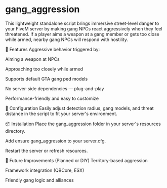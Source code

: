 # gang_aggression
This lightweight standalone script brings immersive street-level danger to your FiveM server by making gang NPCs react aggressively when they feel threatened. If a player aims a weapon at a gang member or gets too close while armed, nearby gang NPCs will respond with hostility.

🎯 Features
Aggressive behavior triggered by:

Aiming a weapon at NPCs

Approaching too closely while armed

Supports default GTA gang ped models

No server-side dependencies — plug-and-play

Performance-friendly and easy to customize

🔧 Configuration
Easily adjust detection radius, gang models, and threat distance in the script to fit your server's environment.

📦 Installation
Place the gang_aggression folder in your server's resources directory.

Add ensure gang_aggression to your server.cfg.

Restart the server or refresh resources.

🧠 Future Improvements 
(Planned or DIY)
Territory-based aggression

Framework integration (QBCore, ESX)

Friendly gang logic and alliances
